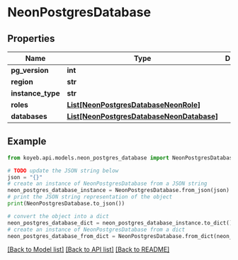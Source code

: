 # NeonPostgresDatabase


## Properties

Name | Type | Description | Notes
------------ | ------------- | ------------- | -------------
**pg_version** | **int** |  | [optional] 
**region** | **str** |  | [optional] 
**instance_type** | **str** |  | [optional] 
**roles** | [**List[NeonPostgresDatabaseNeonRole]**](NeonPostgresDatabaseNeonRole.md) |  | [optional] 
**databases** | [**List[NeonPostgresDatabaseNeonDatabase]**](NeonPostgresDatabaseNeonDatabase.md) |  | [optional] 

## Example

```python
from koyeb.api.models.neon_postgres_database import NeonPostgresDatabase

# TODO update the JSON string below
json = "{}"
# create an instance of NeonPostgresDatabase from a JSON string
neon_postgres_database_instance = NeonPostgresDatabase.from_json(json)
# print the JSON string representation of the object
print(NeonPostgresDatabase.to_json())

# convert the object into a dict
neon_postgres_database_dict = neon_postgres_database_instance.to_dict()
# create an instance of NeonPostgresDatabase from a dict
neon_postgres_database_from_dict = NeonPostgresDatabase.from_dict(neon_postgres_database_dict)
```
[[Back to Model list]](../README.md#documentation-for-models) [[Back to API list]](../README.md#documentation-for-api-endpoints) [[Back to README]](../README.md)


